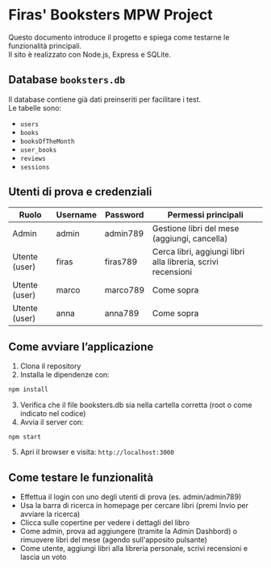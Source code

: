 # Firas' Booksters MPW Project

Questo documento introduce il progetto e spiega come testarne le funzionalità principali.  
Il sito è realizzato con Node.js, Express e SQLite.

## Database `booksters.db`

Il database contiene già dati preinseriti per facilitare i test.  
Le tabelle sono:  
- `users`  
- `books`  
- `booksOfTheMonth`  
- `user_books`  
- `reviews`  
- `sessions`

## Utenti di prova e credenziali

| Ruolo        | Username | Password  | Permessi principali                              |
|--------------|----------|-----------|-------------------------------------------------|
| Admin        | admin    | admin789  | Gestione libri del mese (aggiungi, cancella)    |
| Utente (user)| firas    | firas789  | Cerca libri, aggiungi libri alla libreria, scrivi recensioni |
| Utente (user)| marco    | marco789  | Come sopra                                       |
| Utente (user)| anna     | anna789   | Come sopra                                       |

## Come avviare l’applicazione

1. Clona il repository  
2. Installa le dipendenze con:  
 ```bash
 npm install
 ```
3. Verifica che il file booksters.db sia nella cartella corretta (root o come indicato nel codice)
4. Avvia il server con:
```
npm start
```
5. Apri il browser e visita:
`http://localhost:3000`
## Come testare le funzionalità
- Effettua il login con uno degli utenti di prova (es. admin/admin789)
- Usa la barra di ricerca in homepage per cercare libri (premi Invio per avviare la ricerca)
- Clicca sulle copertine per vedere i dettagli del libro
- Come admin, prova ad aggiungere (tramite la Admin Dashbord) o rimuovere libri del mese (agendo sull'apposito pulsante)
- Come utente, aggiungi libri alla libreria personale, scrivi recensioni e lascia un voto 

